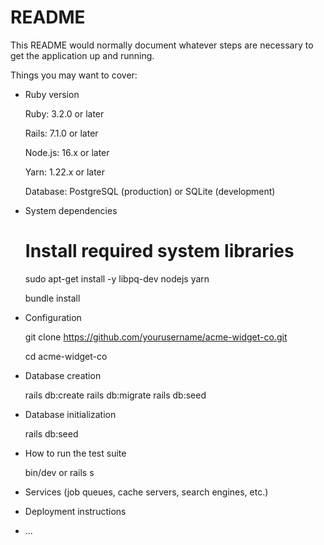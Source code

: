 # README

This README would normally document whatever steps are necessary to get the
application up and running.

Things you may want to cover:

* Ruby version
  
  Ruby: 3.2.0 or later
  
  Rails: 7.1.0 or later
  
  Node.js: 16.x or later
  
  Yarn: 1.22.x or later
  
  Database: PostgreSQL (production) or SQLite (development)

* System dependencies

  # Install required system libraries
  sudo apt-get install -y libpq-dev nodejs yarn

  bundle install

* Configuration
  
  git clone https://github.com/yourusername/acme-widget-co.git
  
  cd acme-widget-co

* Database creation

  rails db:create
  rails db:migrate
  rails db:seed

* Database initialization

  rails db:seed

* How to run the test suite

  bin/dev or rails s

* Services (job queues, cache servers, search engines, etc.)

* Deployment instructions

* ...
